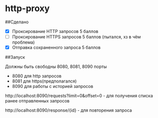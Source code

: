 # http-proxy

##Cделано
- [x] Проксирование HTTP запросов 5 баллов  
- [ ] Проксирование HTTPS запросов 5 баллов (пытался, хз в чём проблема)  
- [x] Отправка сохраненного запроса 5 баллов  

##Запуск  

Должны быть свободны 8080, 8081, 8090 порты  
- 8080 для http запросов
- 8081 для https(предполагался)
- 8090 для работы с историей запросов

http://localhost:8090/requests?limit=0&offset=0 - для получения списка ранее отправленных запросов 

http://localhost:8090/response/{id} - для повторения запроса
